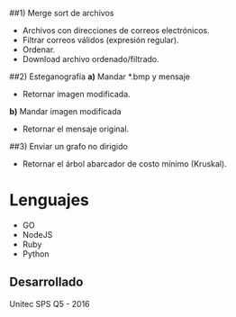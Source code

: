 ##1) Merge sort de archivos
- Archivos con direcciones de correos electrónicos.
- Filtrar correos válidos (expresión regular).
- Ordenar.
- Download archivo ordenado/filtrado.

##2) Esteganografía
**a)** Mandar *.bmp y mensaje

- Retornar imagen modificada.

**b)** Mandar imagen modificada

- Retornar el mensaje original.

##3) Enviar un grafo no dirigido
- Retornar el árbol abarcador de costo mínimo (Kruskal).

# Lenguajes
* GO
* NodeJS
* Ruby
* Python

## Desarrollado
Unitec SPS Q5 - 2016